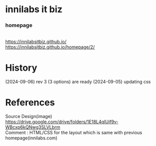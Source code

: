 # innilabs it biz

### homepage
<br/>https://innilabsitbiz.github.io/
<br/>https://innilabsitbiz.github.io/homepage/2/


# History

(2024-09-06) rev 3 (3 options) are ready
(2024-09-05) updating css

# References

Source Design(image) https://drive.google.com/drive/folders/1E18L4qlUif9v-WBcxp6kQNwg3SLVLbrm
<br />Comment : HTML/CSS for the layout which is same with previous homepage(innilabs.com)
